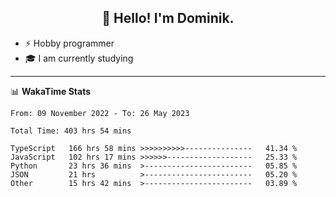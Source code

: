 <h2 align="center">👋 Hello! I'm Dominik.</h2>

- ⚡ Hobby programmer
- 🎓 I am currently studying

---
📊 **WakaTime Stats**
<!--START_SECTION:waka-->

```text
From: 09 November 2022 - To: 26 May 2023

Total Time: 403 hrs 54 mins

TypeScript   166 hrs 58 mins >>>>>>>>>>---------------   41.34 %
JavaScript   102 hrs 17 mins >>>>>>-------------------   25.33 %
Python       23 hrs 36 mins  >------------------------   05.85 %
JSON         21 hrs          >------------------------   05.20 %
Other        15 hrs 42 mins  >------------------------   03.89 %
```

<!--END_SECTION:waka-->
